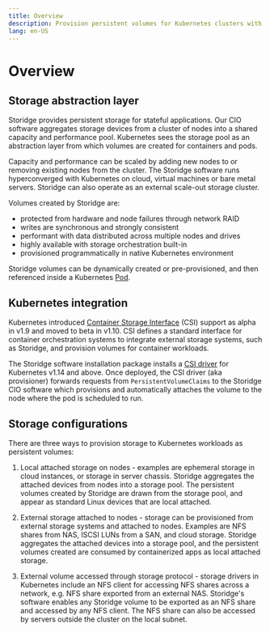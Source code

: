```yaml
---
title: Overview
description: Provision persistent volumes for Kubernetes clusters with Storidge
lang: en-US
---
```


# Overview

## Storage abstraction layer

Storidge provides persistent storage for stateful applications. Our CIO software aggregates storage devices from a cluster of nodes into a shared capacity and performance pool. Kubernetes sees the storage pool as an abstraction layer from which volumes are created for containers and pods.

Capacity and performance can be scaled by adding new nodes to or removing existing nodes from the cluster. The Storidge software runs hyperconverged with Kubernetes on cloud, virtual machines or bare metal servers. Storidge can also operate as an external scale-out storage cluster.

Volumes created by Storidge are:
- protected from hardware and node failures through network RAID
- writes are synchronous and strongly consistent
- performant with data distributed across multiple nodes and drives
- highly available with storage orchestration built-in
- provisioned programmatically in native Kubernetes environment

Storidge volumes can be dynamically created or pre-provisioned, and then referenced inside a Kubernetes [Pod](https://kubernetes.io/docs/concepts/workloads/pods/pod/).

## Kubernetes integration

Kubernetes introduced [Container Storage Interface](https://github.com/container-storage-interface/spec/blob/master/spec.md) (CSI) support as alpha in v1.9 and moved to beta in v1.10. CSI defines a standard interface for container orchestration systems to integrate external storage systems, such as Storidge, and provision volumes for container workloads.

The Storidge software installation package installs a [CSI driver](https://hub.docker.com/_/storidge-csi-driver) for Kubernetes v1.14 and above. Once deployed, the CSI driver (aka provisioner) forwards requests from `PersistentVolumeClaims` to the Storidge CIO software which provisions and automatically attaches the volume to the node where the pod is scheduled to run.

## Storage configurations

There are three ways to provision storage to Kubernetes workloads as persistent volumes:

1. Local attached storage on nodes - examples are ephemeral storage in cloud instances, or storage in server chassis. Storidge aggregates the attached devices from nodes into a storage pool. The persistent volumes created by Storidge are drawn from the storage pool, and appear as standard Linux devices that are local attached.

2. External storage attached to nodes - storage can be provisioned from external storage systems and attached to nodes. Examples are NFS shares from NAS, ISCSI LUNs from a SAN, and cloud storage. Storidge aggregates the attached devices into a storage pool, and the persistent volumes created are consumed by containerized apps as local attached storage.  

3. External volume accessed through storage protocol - storage drivers in Kubernetes include an NFS client for accessing NFS shares across a network, e.g. NFS share exported from an external NAS. Storidge's software enables any Storidge volume to be exported as an NFS share and accessed by any NFS client. The NFS share can also be accessed by servers outside the cluster on the local subnet.
